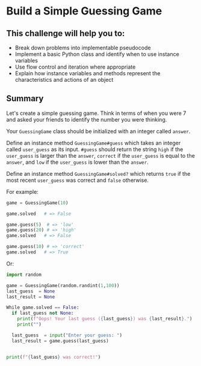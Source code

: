 
# Build a Simple Guessing Game

## This challenge will help you to:
- Break down problems into implementable pseudocode
- Implement a basic Python class and identify when to use instance variables
- Use flow control and iteration where appropriate
- Explain how instance variables and methods represent the characteristics and actions of an object

## Summary

Let's create a simple guessing game. Think in terms of when you were 7 and asked your friends to identify the number you were thinking.

Your `GuessingGame` class should be initialized with an integer called `answer`.

Define an instance method `GuessingGame#guess` which takes an integer called `user_guess` as its input. `#guess` should return the string `high` if the `user_guess` is larger than the `answer`, `correct` if the `user_guess` is equal to the `answer`, and `low` if the `user_guess` is lower than the `answer`.

Define an instance method `GuessingGame#solved?` which returns `true` if the most recent `user_guess` was correct and `false` otherwise.

For example:

```python
game = GuessingGame(10)

game.solved   # => False

game.guess(5)  # => 'low'
game.guess(20) # => 'high'
game.solved   # => False

game.guess(10) # => 'correct'
game.solved   # => True
```

Or:

```python
import random

game = GuessingGame(random.randint(1,100))
last_guess  = None
last_result = None

While game.solved == False:
  if last_guess not None: 
    print(f"Oops! Your last guess ({last_guess}) was {last_result}.")
    print("")

  last_guess  = input("Enter your guess: ")
  last_result = game.guess(last_guess)


print(f"{last_guess} was correct!")
```

